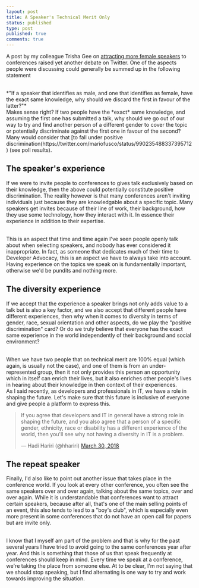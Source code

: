```yaml
---
layout: post
title: A Speaker's Technical Merit Only
status: published
type: post
published: true
comments: true
---
```


A post by my colleague Trisha Gee on [attracting more female speakers](https://trishagee.github.io/post/more_women_speakers/) to conferences raised yet another debate on Twitter. One of the aspects people were discussing 
could generally be summed up in the following statement

<br/>
*"If a speaker that identifies as male, and one that identifies as female, have the exact same knowledge, why should we discard the first in favour of the latter?"*

<br/>
Makes sense right? If two people have the *exact* same knowledge, and assuming the first one has submitted a talk, why should we go out of our way to try and find another person of a different gender 
to cover the topic or potentially discriminate against the first one in favour of the second? Many would consider that [to fall under positive discrimination(https://twitter.com/mariofusco/status/990235488337395712) (see poll results).

## The speaker's experience

If we were to invite people to conferences to gives talk exclusively based on their knowledge, then the above could potentially constitute positive discrimination. The reality however is that many conferences aren't inviting individuals just because 
they are knowledgable about a specific topic. Many speakers get invites because of their line of work, their background, how they use some technology, how they interact with it. In essence their experience 
in addition to their expertise. 

<br/>
This is an aspect that time and time again I've seen people openly talk about when selecting speakers, and nobody has ever considered it inappropriate. In fact, as someone that dedicates much of their time to
Developer Advocacy, this is an aspect we have to always take into account. Having experience on the topics we speak on is fundamentally important, otherwise we'd be pundits and nothing more. 
 
 
## The diversity experience

If we accept that the experience a speaker brings not only adds value to a talk but is also a key factor, and we also accept that different people have different experiences, then why when it comes
to diversity in terms of gender, race, sexual orientation and other aspects, do we play the "positive discrimination" card? Or do we truly believe that everyone has the exact same experience in the world independently of their background and social environment?
 
<br/> 
When we have two people that on technical merit are 100% equal (which again, is usually not the case), and one of them is from an under-represented group, then it not only provides this person an opportunity which 
in itself can enrich their lives, but it also enriches other people's lives in hearing about their knowledge in then context of their experiences. 

<br/>
As I said recently, as developers and professionals in IT, we have a role in shaping the future. Let's make sure that this future is inclusive of everyone and give people a platform to express this. 

<br/>
<blockquote class="twitter-tweet" data-lang="en"><p lang="en" dir="ltr">If you agree that developers and IT in general have a strong role in shaping the future, and you also agree that a person of a specific gender, ethnicity, race or disability has a different experience of the world, then you&#39;ll see why not having a diversity in IT is a problem.</p>&mdash; Hadi Hariri (@hhariri) <a href="https://twitter.com/hhariri/status/979590936517849088?ref_src=twsrc%5Etfw">March 30, 2018</a></blockquote>
<script async src="https://platform.twitter.com/widgets.js" charset="utf-8"></script>


## The repeat speaker

Finally, I'd also like to point out another issue that takes place in the conference world. If you look at every other conference, you often see the same 
speakers over and over again, talking about the same topics, over and over again. While it is understandable that conferences want to attract certain speakers, because after all, that's one of the main selling points of an event, this also 
tends to lead to a "boy's club", which is especially even more present in some conferences that do not have an open call for papers but are invite only. 

<br/>
I know that I myself am part of the problem and that is why for the past several years I have tried to avoid going to the same conferences year after year. And this is something that those of us that speak frequently at conferences should keep in mind. Every time
we speak at a conference, we're taking the place from someone else. At to be clear, I'm not saying that we should stop speaking, but I find alternating is one way to try and work towards improving the situation.

  
  








 
